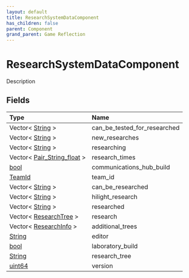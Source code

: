 ```yaml
---
layout: default
title: ResearchSystemDataComponent
has_children: false
parent: Component
grand_parent: Game Reflection
---
```

# ResearchSystemDataComponent
Description 

## Fields

| Type | Name |
|:-------------|:--------------|
| Vector< [String](/docs/game-reflection/components/string) > | can_be_tested_for_researched |
| Vector< [String](/docs/game-reflection/components/string) > | new_researches |
| Vector< [String](/docs/game-reflection/components/string) > | researching |
| Vector< [Pair_String_float](/docs/game-reflection/classes/pair__string_float) > | research_times |
| [bool](/docs/game-reflection/components/bool) | communications_hub_build |
| [TeamId](/docs/game-reflection/classes/team_id) | team_id |
| Vector< [String](/docs/game-reflection/components/string) > | can_be_researched |
| Vector< [String](/docs/game-reflection/components/string) > | hilight_research |
| Vector< [String](/docs/game-reflection/components/string) > | researched |
| Vector< [ResearchTree](/docs/game-reflection/classes/research_tree) > | research |
| Vector< [ResearchInfo](/docs/game-reflection/classes/research_info) > | additional_trees |
| [String](/docs/game-reflection/components/string) | editor |
| [bool](/docs/game-reflection/components/bool) | laboratory_build |
| [String](/docs/game-reflection/components/string) | research_tree |
| [uint64](/docs/game-reflection/components/uint64) | version |

